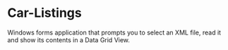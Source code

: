 # Car-Listings
Windows forms application that prompts you to select an XML file, read it and show its contents in a Data Grid View. 
